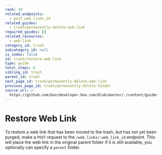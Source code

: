 ```yaml
---
rank: 10
related_endpoints:
  - post_web_links_id
related_guides:
  - trash/permanently-delete-web-link
required_guides: []
related_resources:
  - web-link
category_id: trash
subcategory_id: null
is_index: false
id: trash/restore-web-link
type: guide
total_steps: 6
sibling_id: trash
parent_id: trash
next_page_id: trash/permanently-delete-web-link
previous_page_id: trash/permanently-delete-folder
source_url: >-
  https://github.com/box/developer.box.com/blob/master/./content/guides/trash/restore-web-link.md
---
```


# Restore Web Link

To restore a web link that has been moved to the trash, but has not yet been
purged, make a `POST` request to the `/web_links/:web_link_id` endpoint. This
will place the web link in the original parent folder if it is still
available, you optionally can specify a `parent` folder.

<Samples id='post_web_links_id' >

</Samples>
